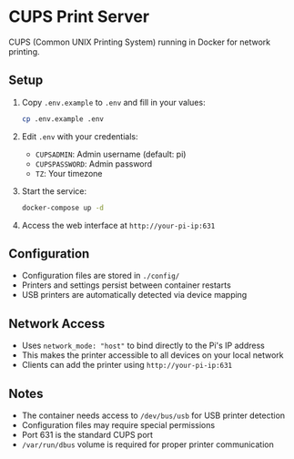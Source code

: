 # CUPS Print Server

CUPS (Common UNIX Printing System) running in Docker for network printing.

## Setup

1. Copy `.env.example` to `.env` and fill in your values:
   ```bash
   cp .env.example .env
   ```

2. Edit `.env` with your credentials:
   - `CUPSADMIN`: Admin username (default: pi)
   - `CUPSPASSWORD`: Admin password
   - `TZ`: Your timezone

3. Start the service:
   ```bash
   docker-compose up -d
   ```

4. Access the web interface at `http://your-pi-ip:631`

## Configuration

- Configuration files are stored in `./config/`
- Printers and settings persist between container restarts
- USB printers are automatically detected via device mapping

## Network Access

- Uses `network_mode: "host"` to bind directly to the Pi's IP address
- This makes the printer accessible to all devices on your local network
- Clients can add the printer using `http://your-pi-ip:631`

## Notes

- The container needs access to `/dev/bus/usb` for USB printer detection
- Configuration files may require special permissions  
- Port 631 is the standard CUPS port
- `/var/run/dbus` volume is required for proper printer communication

